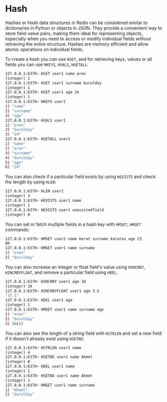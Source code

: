 # Hash

Hashes or Hash data structures in Redis can be considered similar to dictionaries in Python or objects in JSON. They provide a convenient way to store field-value pairs, making them ideal for representing objects, especially when you need to access or modify individual fields without retrieving the entire structure. Hashes are memory efficient and allow atomic operations on individual fields.

To create a hash you can use `HSET`, and for retrieving keys, values or all fields you can use `HKEYS`, `HVALS`, `HGETALL`:
```bash
127.0.0.1:6379> HSET user1 name eren
(integer) 1
127.0.0.1:6379> HSET user1 surname burulday
(integer) 1
127.0.0.1:6379> HSET user1 age 24
(integer) 1
127.0.0.1:6379> HKEYS user1
1) "name"
2) "surname"
3) "age"
127.0.0.1:6379> HVALS user1
1) "eren"
2) "burulday"
3) "24"
127.0.0.1:6379> HGETALL user1
1) "name"
2) "eren"
3) "surname"
4) "burulday"
5) "age"
6) "24"
```

You can also check if a particular field exists by using `HEXISTS` and check the length by using `HLEN`:
```bash
127.0.0.1:6379> HLEN user1
(integer) 3
127.0.0.1:6379> HEXISTS user1 name
(integer) 1
127.0.0.1:6379> HEXISTS user1 unexistedfield
(integer) 0
```

You can set or fetch multiple fields in a hash key with `HMSET`, `HMGET` commands:
```bash
127.0.0.1:6379> HMSET user2 name berat surname karatas age 23
OK
127.0.0.1:6379> HMGET user1 name surname
1) "eren"
2) "burulday"
```

You can also increase an integer or float field's value using `HINCRBY`, `HINCRBYFLOAT`, and remove a particular field using `HDEL`:
```bash
127.0.0.1:6379> HINCRBY user1 age 10
(integer) 34
127.0.0.1:6379> HINCRBYFLOAT user1 age 3.5
"37.5"
127.0.0.1:6379> HDEL user1 age
(integer) 1
127.0.0.1:6379> HMGET user1 name surname age
1) "eren"
2) "burulday"
3) (nil)
```

You can also see the length of a string field with `HSTRLEN` and set a new field if it doesn't already exist using `HSETNX`:
```bash
127.0.0.1:6379> HSTRLEN user1 name
(integer) 4
127.0.0.1:6379> HSETNX user1 name Ahmet
(integer) 0
127.0.0.1:6379> HDEL user1 name
(integer) 1
127.0.0.1:6379> HSETNX user1 name Ahmet
(integer) 1
127.0.0.1:6379> HMGET user1 name surname
1) "Ahmet"
2) "burulday"
```